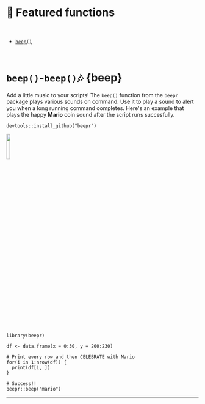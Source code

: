 # :hatching_chick: Featured functions

<br>

- [`beep()`](#beep-beep:notes:)

<br>

# `beep()`-`beep()`:notes: {beep}

Add a little music to your scripts! The `beep()` function from the `beepr` package plays various sounds on command. 
Use it to play a sound to alert you when a long running command completes. 
Here's an example that plays the happy __Mario__ coin sound after the script runs succesfully. 

```{r}
devtools::install_github("beepr")
```

<img src="images/mario.ico" width="13%" />

  
```{r}
library(beepr)

df <- data.frame(x = 0:30, y = 200:230)

# Print every row and then CELEBRATE with Mario
for(i in 1:nrow(df)) {
  print(df[i, ])
}

# Success!!
beepr::beep("mario")

```

---  


## 
